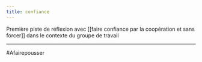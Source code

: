 ```yaml
---
title: confiance
---
```

Première piste de réflexion avec [[faire confiance par la coopération et sans forcer]] dans le contexte du groupe de travail 

---
#Afairepousser 